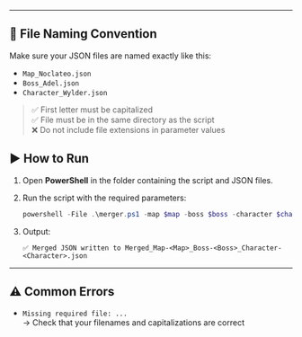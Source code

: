 
---

## 📁 File Naming Convention

Make sure your JSON files are named exactly like this:

- `Map_Noclateo.json`
- `Boss_Adel.json`
- `Character_Wylder.json`

> ✅ First letter must be capitalized  
> ✅ File must be in the same directory as the script  
> ❌ Do not include file extensions in parameter values


## ▶️ How to Run

1. Open **PowerShell** in the folder containing the script and JSON files.

2. Run the script with the required parameters:

   ```powershell
   powershell -File .\merger.ps1 -map $map -boss $boss -character $character
   ```

3. Output:

   ```
   ✅ Merged JSON written to Merged_Map-<Map>_Boss-<Boss>_Character-<Character>.json
   ```

---

## ⚠️ Common Errors

- `Missing required file: ...`  
  → Check that your filenames and capitalizations are correct
